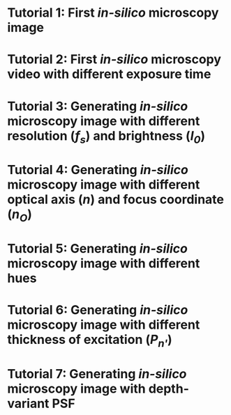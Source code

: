 # Tutorial 1: First *in-silico* microscopy image

# Tutorial 2: First *in-silico* microscopy video with different exposure time

# Tutorial 3: Generating *in-silico* microscopy image with different resolution (*f<sub>s</sub>*) and brightness (*I<sub>0</sub>*)

# Tutorial 4: Generating *in-silico* microscopy image with different optical axis (*n*) and focus coordinate (*n<sub>O</sub>*) 

# Tutorial 5: Generating *in-silico* microscopy image with different hues

# Tutorial 6: Generating *in-silico* microscopy image with different thickness of excitation (*P<sub>n'</sub>*) 

# Tutorial 7: Generating *in-silico* microscopy image with depth-variant PSF

 
